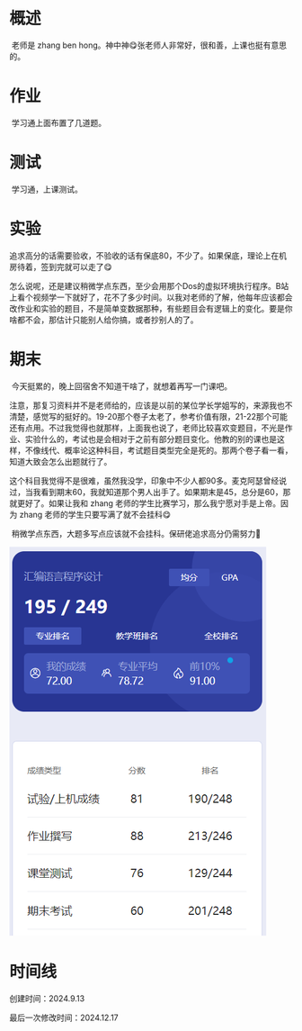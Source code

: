 # 概述

​	老师是 zhang ben hong。神中神😋张老师人非常好，很和善，上课也挺有意思的。

# 作业

​	学习通上面布置了几道题。

# 测试

​	学习通，上课测试。

# 实验

​	追求高分的话需要验收，不验收的话有保底80，不少了。如果保底，理论上在机房待着，签到完就可以走了😋

​	怎么说呢，还是建议稍微学点东西，至少会用那个Dos的虚拟环境执行程序。B站上看个视频学一下就好了，花不了多少时间。以我对老师的了解，他每年应该都会改作业和实验的题目，不是简单变数据那种，有些题目会有逻辑上的变化。要是你啥都不会，那估计只能别人给你搞，或者抄别人的了。

# 期末

​	今天挺累的，晚上回宿舍不知道干啥了，就想着再写一门课吧。

​	注意，那复习资料并不是老师给的，应该是以前的某位学长学姐写的，来源我也不清楚，感觉写的挺好的。19-20那个卷子太老了，参考价值有限，21-22那个可能还有点用。不过我觉得也就那样，上面我也说了，老师比较喜欢变题目，不光是作业、实验什么的，考试也是会相对于之前有部分题目变化。他教的别的课也是这样，不像线代、概率论这种科目，考试题目类型完全是死的。那两个卷子看一看，知道大致会怎么出题就行了。

​	这个科目我觉得不是很难，虽然我没学，印象中不少人都90多。麦克阿瑟曾经说过，当我看到期末60，我就知道那个男人出手了。如果期末是45，总分是60，那就更好了。如果让我和 zhang 老师的学生比赛学习，那么我宁愿对手是上帝。因为 zhang 老师的学生只要写满了就不会挂科😋

​	稍微学点东西，大题多写点应该就不会挂科。保研佬追求高分仍需努力🤣

![image-20240913232716823](汇编语言程序设计-assets/image-20240913232716823.png)

# 时间线

创建时间：2024.9.13

最后一次修改时间：2024.12.17
